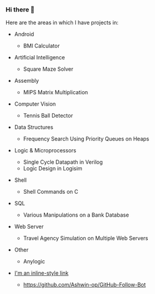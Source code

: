 ### Hi there 👋

Here are the areas in which I have projects in:
- Android
  + BMI Calculator
- Artificial Intelligence
  + Square Maze Solver
- Assembly
  + MIPS Matrix Multiplication 
- Computer Vision
  + Tennis Ball Detector
- Data Structures
  + Frequency Search Using Priority Queues on Heaps 
- Logic & Microprocessors
  + Single Cycle Datapath in Verilog
  + Logic Design in Logisim
- Shell
  + Shell Commands on C
- SQL
  + Various Manipulations on a Bank Database 
- Web Server
  + Travel Agency Simulation on Multiple Web Servers 
- Other
  + Anylogic

- [I'm an inline-style link](https://www.google.com)
  + https://github.com/Ashwin-op/GitHub-Follow-Bot

<!--
**kadirhzrc/kadirhzrc** is a ✨ _special_ ✨ repository because its `README.md` (this file) appears on your GitHub profile.

Here are some ideas to get you started:

- 🔭 I’m currently working on ...
- 🌱 I’m currently learning ...
- 👯 I’m looking to collaborate on ...
- 🤔 I’m looking for help with ...
- 💬 Ask me about ...
- 📫 How to reach me: ...
- 😄 Pronouns: ...
- ⚡ Fun fact: ...
-->
